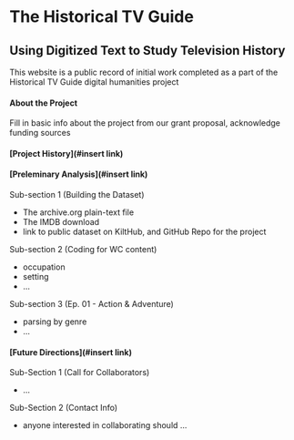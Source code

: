 # The Historical TV Guide
## Using Digitized Text to Study Television History 

This website is a public record of initial work completed as a part of the Historical TV Guide digital humanities project

#### About the Project

Fill in basic info about the project from our grant proposal, acknowledge funding sources

#### [Project History](#insert link)

#### [Preleminary Analysis](#insert link)

Sub-section 1 (Building the Dataset)
- The archive.org plain-text file
- The IMDB download
- link to public dataset on KiltHub, and GitHub Repo for the project

Sub-section 2 (Coding for WC content)
- occupation
- setting
- ...

Sub-section 3 (Ep. 01 - Action & Adventure)
- parsing by genre
- ...

#### [Future Directions](#insert link)

Sub-Section 1 (Call for Collaborators)
- ... 

Sub-Section 2 (Contact Info)
- anyone interested in collaborating should ... 

